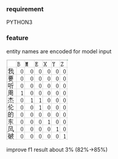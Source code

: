 ### requirement
PYTHON3

### feature
entity names are encoded for model input

![fig](principle.png)

improve f1 result about 3% (82%->85%)
